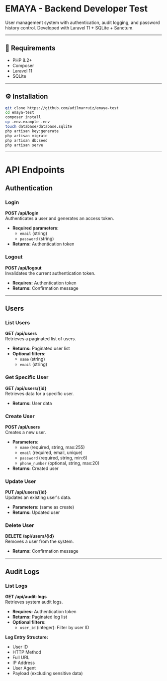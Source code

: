 # EMAYA - Backend Developer Test

User management system with authentication, audit logging, and password history control. Developed with Laravel 11 + SQLite + Sanctum.

---

## 🚀 Requirements

- PHP 8.2+
- Composer
- Laravel 11
- SQLite

---

## ⚙️ Installation

```bash
git clone https://github.com/adilmarruiz/emaya-test
cd emaya-test
composer install
cp .env.example .env
touch database/database.sqlite
php artisan key:generate
php artisan migrate
php artisan db:seed
php artisan serve
```

---

# API Endpoints

## Authentication

### Login  
**POST /api/login**  
Authenticates a user and generates an access token.

- **Required parameters:**
  - `email` (string)
  - `password` (string)
- **Returns:** Authentication token

### Logout  
**POST /api/logout**  
Invalidates the current authentication token.

- **Requires:** Authentication token
- **Returns:** Confirmation message

---

## Users

### List Users  
**GET /api/users**  
Retrieves a paginated list of users.

- **Returns:** Paginated user list
- **Optional filters:**
  - `name` (string)
  - `email` (string)

### Get Specific User  
**GET /api/users/{id}**  
Retrieves data for a specific user.

- **Returns:** User data

### Create User  
**POST /api/users**  
Creates a new user.

- **Parameters:**
  - `name` (required, string, max:255)
  - `email` (required, email, unique)
  - `password` (required, string, min:6)
  - `phone_number` (optional, string, max:20)
- **Returns:** Created user

### Update User  
**PUT /api/users/{id}**  
Updates an existing user's data.

- **Parameters:** (same as create)
- **Returns:** Updated user

### Delete User  
**DELETE /api/users/{id}**  
Removes a user from the system.

- **Returns:** Confirmation message

---

## Audit Logs

### List Logs  
**GET /api/audit-logs**  
Retrieves system audit logs.

- **Requires:** Authentication token
- **Returns:** Paginated log list
- **Optional filters:**
  - `user_id` (integer): Filter by user ID

**Log Entry Structure:**
- User ID
- HTTP Method
- Full URL
- IP Address
- User Agent
- Payload (excluding sensitive data)